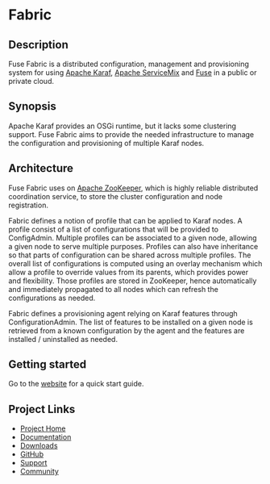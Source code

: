 # Fabric

## Description

Fuse Fabric is a distributed configuration, management and provisioning system for using
[Apache Karaf](http://karaf.apache.org/), [Apache ServiceMix](http://servicemix.apache.org/)
and [Fuse](http://fusesource.com/) in a public or private cloud.

## Synopsis

Apache Karaf provides an OSGi runtime, but it lacks some clustering support.
Fuse Fabric aims to provide the needed infrastructure to manage the configuration
and provisioning of multiple Karaf nodes.

## Architecture

Fuse Fabric uses on [Apache ZooKeeper](http://zookeeper.apache.org/), which is highly reliable distributed coordination service,
to store the cluster configuration and node registration.

Fabric defines a notion of profile that can be applied to Karaf nodes.  A profile consist
of a list of configurations that will be provided to ConfigAdmin.  Multiple profiles can
be associated to a given node, allowing a given node to serve multiple purposes.
Profiles can also have inheritance so that parts of configuration can be shared across multiple
profiles.  The overall list of configurations is computed using an overlay mechanism which allow
a profile to override values from its parents, which provides power and flexibility.
Those profiles are stored in ZooKeeper, hence automatically and immediately propagated to all
nodes which can refresh the configurations as needed.

Fabric defines a provisioning agent relying on Karaf features through ConfigurationAdmin.
The list of features to be installed on a given node is retrieved from a known configuration
by the agent and the features are installed / uninstalled as needed.

[Apache ZooKeeper]: http://zookeeper.apache.org/

## Getting started

Go to the [website](http://fabric.fusesource.org/documentation/getting-started.html) for a quick start guide.

## Project Links

* [Project Home](http://fabric.fusesource.org/)
* [Documentation](http://fabric.fusesource.org/documentation/)
* [Downloads](http://fabric.fusesource.org/download.html)
* [GitHub](http://github.com/fusesource/fabric/tree/master)
* [Support](http://fabric.fusesource.org/support.html)
* [Community](http://fabric.fusesource.org/community.html)

